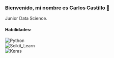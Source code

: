 ### Bienvenido, mi nombre es Carlos Castillo 👋

Junior Data Science.

#### Habilidades:
![Python](https://img.shields.io/badge/Python-0077B5?style=for-the-badge&logo=python&logoColor=white&labelColor=101010)</br>
![Scikit_Learn](https://img.shields.io/badge/Scikit_Learn-FFC300?style=for-the-badge&logo=scikitlearn&logoColor=white&labelColor=101010)</br>
![Keras](https://img.shields.io/badge/Keras-F1401A?style=for-the-badge&logo=keras&logoColor=white&labelColor=101010)</br>
